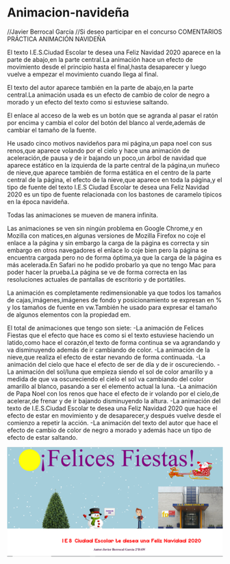 # Animacion-navideña

//Javier Berrocal García
//Si deseo participar en el concurso
COMENTARIOS PRÁCTICA ANIMACIÓN NAVIDEÑA

El texto I.E.S.Ciudad Escolar te desea una Feliz Navidad 2020 aparece en la parte de abajo,en la parte central.La animación hace un efecto de movimiento 
desde el principio hasta el final,hasta desaparecer y luego vuelve a empezar el movimiento cuando llega al final.


El texto del autor aparece  también en la parte de abajo,en la parte central.La animación usada es un efecto de cambio de color de negro a morado
 y un efecto del texto como si estuviese saltando.

El enlace al acceso de la web es un botón que se agranda al pasar el ratón por encima y cambia el color del botón del blanco al verde,además de cambiar el 
tamaño de la fuente.

He usado cinco motivos navideños para mi página,un papa noel con sus renos,que aparece volando por el cielo y hace una animación de aceleración,de pausa y de ir bajando un poco,un árbol de navidad
que aparece estático en la izquierda de la parte central de la página,un muñeco de nieve,que aparece también de forma estática en el centro de la parte central de la página,
el efecto de la nieve,que aparece en toda la página,y el tipo de fuente del texto I.E.S Ciudad Escolar te desea una Feliz Navidad 2020 es un tipo de fuente relacionada con los bastones de caramelo típicos en la época
navideña.

Todas las animaciones se mueven de manera infinita.

Las animaciones se ven sin ningún problema en Google Chrome,y en Mozilla con matices,en algunas versiones de Mozilla Firefox no coje el enlace a la página y sin embargo la carga de la página es correcta
y sin embargo en otros navegadores el enlace lo coje bien pero la página se encuentra cargada pero no de forma óptima,ya que la carga de la página es más acelerada.En Safari no he podido 
probarlo ya que no tengo Mac para poder hacer la prueba.La página se ve de forma correcta en las resoluciones actuales de pantallas de escritorio y de portátiles.

La animación es completamente redimensionable ya que todos los tamaños de cajas,imágenes,imágenes de fondo y posicionamiento se expresan en % y los tamaños de fuente en vw.También he usado 
para expresar el tamaño de algunos elementos con la propiedad em.


El total de animaciones que tengo son siete:
-La animación de Felices Fiestas que el efecto que hace es como si el texto estuviese haciendo un latido,como hace el corazón,el texto de forma continua se va agrandando y va disminuyendo
además de ir cambiando de color.
-La animación de la nieve,que realiza el efecto de estar nevando de forma continuada.
-La animación del cielo que hace el efecto de ser de día y de ir oscureciendo.
-La animación del sol/luna que empieza siendo el sol de color amarillo y a medida de que va oscureciendo el cielo el sol  va cambiando del color amarillo al blanco,
 pasando a ser el elemento actual la luna.
-La animación de Papa Noel con los renos que hace el efecto de ir volando por el cielo,de acelerar,de frenar y de ir bajando disminuyendo la altura.
-La animación del texto de I.E.S.Ciudad Escolar te desea una Feliz Navidad 2020 que hace el efecto de estar en movimiento y de desaparecer,y después vuelve desde el comienzo a repetir la acción.
-La animación del texto del autor que hace el efecto de cambio de color de negro a morado y además hace un tipo de efecto de estar saltando.

![img](https://github.com/javiCE98/Animaci-n-navide-a/blob/master/img/CapturaPagina.PNG?raw=true)
